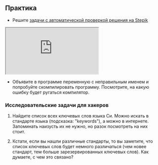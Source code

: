 ## Практика

- Решите [задачи с автоматической проверкой решения на Stepik](https://stepik.org/lesson/36170/step/1)

<div class="lessonStepikBlock">
    <iframe src="https://stepik.org/lesson/36170/step/1"></iframe>
</div>

- Объявите в программе переменную с неправильным именем и попробуйте скомпилировать программу. Посмотрите, на какую ошибку будет ругаться компилятор.

### Исследовательские задачи для хакеров

1. Найдите список всех ключевых слов языка Си. Можно искать в стандарте языка (подсказка: "keywords"), а можно в интернете. Запоминать наизусть их не нужно, но разок посмотреть на них стоит. 

2. Кстати, если вы нашли различные стандарты, то вы заметите, что список ключевых слов будет немного различаться (чем новее стандарт, тем больше зарезервированных ключевых слов). Как думаете, с чем это связано?